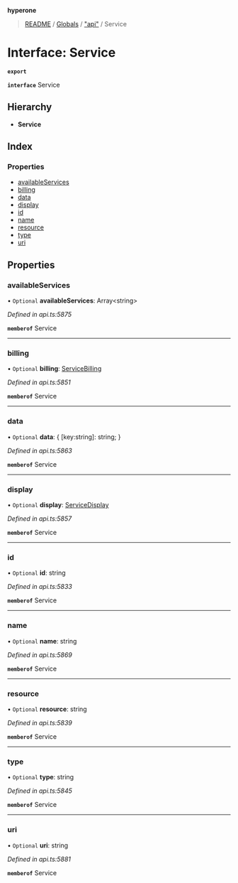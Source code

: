 **hyperone**

> [README](../README.md) / [Globals](../globals.md) / ["api"](../modules/_api_.md) / Service

# Interface: Service

**`export`** 

**`interface`** Service

## Hierarchy

* **Service**

## Index

### Properties

* [availableServices](_api_.service.md#availableservices)
* [billing](_api_.service.md#billing)
* [data](_api_.service.md#data)
* [display](_api_.service.md#display)
* [id](_api_.service.md#id)
* [name](_api_.service.md#name)
* [resource](_api_.service.md#resource)
* [type](_api_.service.md#type)
* [uri](_api_.service.md#uri)

## Properties

### availableServices

• `Optional` **availableServices**: Array\<string>

*Defined in api.ts:5875*

**`memberof`** Service

___

### billing

• `Optional` **billing**: [ServiceBilling](_api_.servicebilling.md)

*Defined in api.ts:5851*

**`memberof`** Service

___

### data

• `Optional` **data**: { [key:string]: string;  }

*Defined in api.ts:5863*

**`memberof`** Service

___

### display

• `Optional` **display**: [ServiceDisplay](_api_.servicedisplay.md)

*Defined in api.ts:5857*

**`memberof`** Service

___

### id

• `Optional` **id**: string

*Defined in api.ts:5833*

**`memberof`** Service

___

### name

• `Optional` **name**: string

*Defined in api.ts:5869*

**`memberof`** Service

___

### resource

• `Optional` **resource**: string

*Defined in api.ts:5839*

**`memberof`** Service

___

### type

• `Optional` **type**: string

*Defined in api.ts:5845*

**`memberof`** Service

___

### uri

• `Optional` **uri**: string

*Defined in api.ts:5881*

**`memberof`** Service
